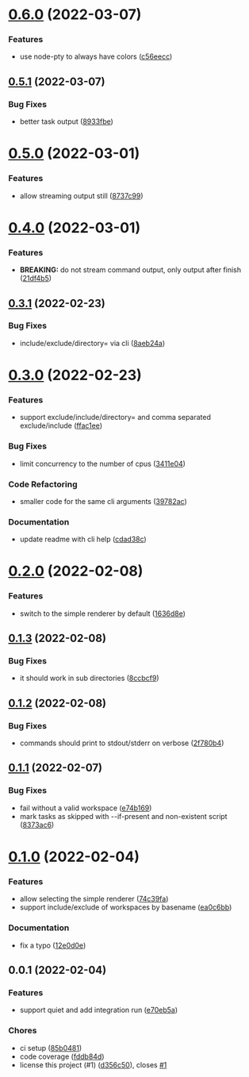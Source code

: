 <a name="0.6.0"></a>
# [0.6.0](https://github.com/jwplayer/npm-run-ws/compare/v0.5.1...v0.6.0) (2022-03-07)

### Features

* use node-pty to always have colors ([c56eecc](https://github.com/jwplayer/npm-run-ws/commit/c56eecc))

<a name="0.5.1"></a>
## [0.5.1](https://github.com/jwplayer/npm-run-ws/compare/v0.5.0...v0.5.1) (2022-03-07)

### Bug Fixes

* better task output ([8933fbe](https://github.com/jwplayer/npm-run-ws/commit/8933fbe))

<a name="0.5.0"></a>
# [0.5.0](https://github.com/jwplayer/npm-run-ws/compare/v0.4.0...v0.5.0) (2022-03-01)

### Features

* allow streaming output still ([8737c99](https://github.com/jwplayer/npm-run-ws/commit/8737c99))

<a name="0.4.0"></a>
# [0.4.0](https://github.com/jwplayer/npm-run-ws/compare/v0.3.1...v0.4.0) (2022-03-01)

### Features

* **BREAKING:** do not stream command output, only output after finish ([21df4b5](https://github.com/jwplayer/npm-run-ws/commit/21df4b5))

<a name="0.3.1"></a>
## [0.3.1](https://github.com/jwplayer/npm-run-ws/compare/v0.3.0...v0.3.1) (2022-02-23)

### Bug Fixes

* include/exclude/directory= via cli ([8aeb24a](https://github.com/jwplayer/npm-run-ws/commit/8aeb24a))

<a name="0.3.0"></a>
# [0.3.0](https://github.com/jwplayer/npm-run-ws/compare/v0.2.0...v0.3.0) (2022-02-23)

### Features

* support exclude/include/directory= and comma separated exclude/include ([ffac1ee](https://github.com/jwplayer/npm-run-ws/commit/ffac1ee))

### Bug Fixes

* limit concurrency to the number of cpus ([3411e04](https://github.com/jwplayer/npm-run-ws/commit/3411e04))

### Code Refactoring

* smaller code for the same cli arguments ([39782ac](https://github.com/jwplayer/npm-run-ws/commit/39782ac))

### Documentation

* update readme with cli help ([cdad38c](https://github.com/jwplayer/npm-run-ws/commit/cdad38c))

<a name="0.2.0"></a>
# [0.2.0](https://github.com/jwplayer/npm-run-ws/compare/v0.1.3...v0.2.0) (2022-02-08)

### Features

* switch to the simple renderer by default ([1636d8e](https://github.com/jwplayer/npm-run-ws/commit/1636d8e))

<a name="0.1.3"></a>
## [0.1.3](https://github.com/jwplayer/npm-run-ws/compare/v0.1.2...v0.1.3) (2022-02-08)

### Bug Fixes

* it should work in sub directories ([8ccbcf9](https://github.com/jwplayer/npm-run-ws/commit/8ccbcf9))

<a name="0.1.2"></a>
## [0.1.2](https://github.com/jwplayer/npm-run-ws/compare/v0.1.1...v0.1.2) (2022-02-08)

### Bug Fixes

* commands should print to stdout/stderr on verbose ([2f780b4](https://github.com/jwplayer/npm-run-ws/commit/2f780b4))

<a name="0.1.1"></a>
## [0.1.1](https://github.com/jwplayer/npm-run-ws/compare/v0.1.0...v0.1.1) (2022-02-07)

### Bug Fixes

* fail without a valid workspace ([e74b169](https://github.com/jwplayer/npm-run-ws/commit/e74b169))
* mark tasks as skipped with --if-present and non-existent script ([8373ac6](https://github.com/jwplayer/npm-run-ws/commit/8373ac6))

<a name="0.1.0"></a>
# [0.1.0](https://github.com/jwplayer/npm-run-ws/compare/v0.0.1...v0.1.0) (2022-02-04)

### Features

* allow selecting the simple renderer ([74c39fa](https://github.com/jwplayer/npm-run-ws/commit/74c39fa))
* support include/exclude of workspaces by basename ([ea0c6bb](https://github.com/jwplayer/npm-run-ws/commit/ea0c6bb))

### Documentation

* fix a typo ([12e0d0e](https://github.com/jwplayer/npm-run-ws/commit/12e0d0e))

<a name="0.0.1"></a>
## 0.0.1 (2022-02-04)

### Features

* support quiet and add integration run ([e70eb5a](https://github.com/jwplayer/npm-run-ws/commit/e70eb5a))

### Chores

* ci setup ([85b0481](https://github.com/jwplayer/npm-run-ws/commit/85b0481))
* code coverage ([fddb84d](https://github.com/jwplayer/npm-run-ws/commit/fddb84d))
* license this project (#1) ([d356c50](https://github.com/jwplayer/npm-run-ws/commit/d356c50)), closes [#1](https://github.com/jwplayer/npm-run-ws/issues/1)

